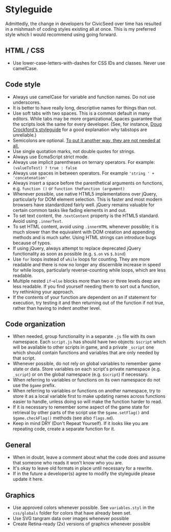 # Styleguide

Admittedly, the change in developers for CivicSeed over time has resulted in a mishmash of coding styles existing all at once. This is my preferred style which I would recommend using going forward.

## HTML / CSS

* Use lower-case-letters-with-dashes for CSS IDs and classes. Never use camelCase.

## Code style

* Always use camelCase for variable and function names. Do not use underscores.
* It is better to have really long, descriptive names for things than not.
* Use soft tabs with two spaces. This is a common default in many editors. While tabs may be more organizational, spaces guarantee that the scripts look the same for every developer. (See, for instance, [Doug Crockford's styleguide](http://javascript.crockford.com/code.html) for a good explanation why tabstops are unreliable.)
* Semicolons are optional. [To put it another way, they are not needed at all.](http://mislav.uniqpath.com/2010/05/semicolons/)
* Use single quotation marks, not double quotes for strings.
* Always use EcmaScript strict mode.
* Always use implicit parentheses on ternary operators. For example: `(valueToTest) ? true : false`
* Always use spaces in between operators. For example `'string ' + 'concatenation'`
* Always insert a space before the parenthetical arguments on functions, e.g. `function ()` or `function theFunction (argument)`
* Whenever possible, use native HTML5 implementations over jQuery, particularly for DOM element selection. This is faster and most modern browsers have standardized fairly well. jQuery remains valuable for certain common tasks like fading elements in and out.
* To set text content, the .`textContent` property is the HTML5 standard. Avoid using `.innerText`.
* To set HTML content, avoid using `.innerHTML` whenever possible; it is much slower than the equivalent with DOM creation and appending methods and is much safer. Using HTML strings can introduce bugs because of typos.
* If using jQuery, always attempt to replace deprecated jQuery functionality as soon as possible (e.g. `$.on` vs `$.bind`)
* Use `for` loops instead of `while` loops for counting. They are more readable and there is now no longer any discernible increase in speed for while loops, particularly reverse-counting while loops, which are less readable.
* Multiple nested `if`-`else` blocks more than two or three levels deep are less readable. If you find yourself needing them to sort out a function, try rethinking your approach.
* If the contents of your function are dependent on an if statement for execution, try testing it and then returning out of the function if not true, rather than having to indent another level.


## Code organization
* When needed, group functionality in a separate `.js` file with its own namespace. Each `script.js` has should have two objects: `$script` which will be available to other scripts in game, and a private `_script` one which should contain functions and variables that are only needed by that script.
* Whenever possible, do not rely on global variables to remember game state or data. Store variables on each script's private namespace (e.g. `_script`) or on the global namespace (e.g. `$script`) if necessary.
* When referring to variables or functions on its own namespace do not use the `$game` prefix.
* When referring to variables or functions on another namespace, try to store it as a local variable first to make updating names across functions easier to handle, unless doing so will make the function harder to read.
* If it is necessary to remember some aspect of the game state for retrieval by other parts of the script use the `$game.setFlag()` and `$game.checkFlag()` methods (see also `flags.md`).
* Keep in mind DRY (Don't Repeat Yourself). If it looks like you are repeating code, create a separate function for it.

## General

* When in doubt, leave a comment about what the code does and assume that someone who reads it won't know who you are.
* It's okay to leave old formats in place until necessary for a rewrite.
* If in the future a developer(s) agree to modify the styleguide please update it here.


## Graphics

* Use approved colors whenever possible. See `variables.styl` in the `css/globals` folder for colors that have already been set.
* Use SVG tangram data over images whenever possible
* Create Retina-ready (2x) versions of graphics whenever possible
